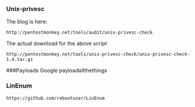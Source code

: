 ### Unix-privesc
The blog is here:
```
http://pentestmonkey.net/tools/audit/unix-privesc-check
```
The actual download for the above script
```
http://pentestmonkey.net/tools/unix-privesc-check/unix-privesc-check-1.4.tar.gz
```
###Payloads
Google payloadallthethings

### LinEnum
```
https://github.com/rebootuser/LinEnum
```
